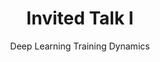 ---
# Determines which item appears first on the schedule (lowest number (0) appears first)
sequence_id: 1

day: Tuesday, 12th

# Time of the event
time: 10:15 - 11:00

# Title of the event
title: Invited Talk I
subtitle: Deep Learning Training Dynamics

# Speaker Info
speaker: Jeremy Cohen
webpage: http://cs.cmu.edu/~jeremiac
affil: Flatiron Institute
affil_link: https://www.simonsfoundation.org/people/jeremy-cohen/
# affil2: Buzz University
# affil2_link: https://buzz.edu

# Image
img: ../speakers/JeremyCohen.jpg
img_link: http://cs.cmu.edu/~jeremiac
---